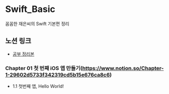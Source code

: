 # Swift_Basic
꼼꼼한 재은씨의 Swift 기본편 정리

## 노션 링크
- [공부 정리본](https://www.notion.so/Workspace-60cdccac03ad4deb83a1067577e2cab3)

### Chapter 01 첫 번째 iOS 앱 만들기(https://www.notion.so/Chapter-1-29602d5733f342319cd5b15e676ca8c6)
- 1.1 첫번째 앱, Hello World!
